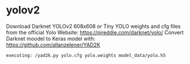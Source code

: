 # yolov2

Download Darknet YOLOv2 608x608 or Tiny YOLO weights and cfg files from the official Yolo Website:
	https://pjreddie.com/darknet/yolo/
Convert Darknet moodel to Keras model with:
	 https://github.com/allanzelener/YAD2K
	 
	executing: /yad2k.py yolo.cfg yolo.weights model_data/yolo.h5


